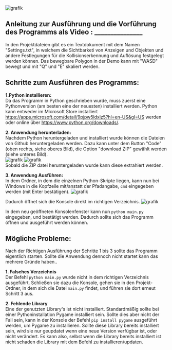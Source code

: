 ![grafik](https://github.com/Moppi1/ECLIPSE_/assets/150188517/3fceb204-4549-4491-a63a-967b5538c0a6)

Anleitung zur Ausführung und die Vorführung des Programms als Video :
**_______________**
-  

In den Projektdateien gibt es ein Textdokument mit dem Namen "Settings.txt", in welchem
die Sichtbarketi von Anzeigen und Objekten und andere Festlegungen
für die Kollisionserkennung und Auflösung festgelegt werden können.
Das bewegbare Polygon in der Demo kann mit "WASD" bewegt und mit "Q" und "E" skaliert werden.


Schritte zum Ausführen des Programms:
--
**1.Python installieren:**   
Da das Programm in Python geschrieben wurde, muss zuerst eine Pythonversion (am besten eine der neuesten) installiert werden.
Python kann entweder im Microsoft Store installiert https://apps.microsoft.com/detail/9pjpw5ldxlz5?hl=en-US&gl=US werden 
oder online über https://www.python.org/downloads/.  

**2. Anwendung  herunterladen:**  
Nachdem Python heruntergeladen und installiert wurde können die Dateien von Github heruntergeladen werden.
Dazu kann unter dem Button "Code" (oben rechts, siehe oberes Bild), die Option "download ZIP" gewählt werden (siehe unteres Bild).  
![grafik](https://github.com/Moppi1/3D_demo/assets/150188517/dbb51c8c-3c0c-44b5-ab87-4717f780275d)
![grafik](https://github.com/Moppi1/3D_demo/assets/150188517/e9dce9b8-7a07-4315-beb0-88caba47dade)  
Sobald die ZIP datei heruntergeladen wurde kann diese extrahiert werden.  

**3. Anwendung  Ausführen:**   
In dem Ordner, in dem die einzelnen Python-Skripte liegen, kann nun bei Windows in die Kopfzeile mit/anstatt
der Pfadangabe, `cmd` eingegeben werden (mit Enter bestätigen).
![grafik](https://github.com/Moppi1/3D_demo/assets/150188517/dc4073e6-fcc7-4af8-a361-460cc4716732)

Dadurch öffnet sich die Konsole direkt im richtigen Verzeichnis.
![grafik](https://github.com/Moppi1/3D_demo/assets/150188517/d346a169-f531-433c-b2dd-3a928667f265)

In dem neu geöffneten Konsolenfenster kann nun `python main.py` eingegeben, und bestätigt werden.
Dadurch sollte sich das Programm öffnen und ausgeführt werden können.

Mögliche Probleme:
------
Nach der Richtigen Ausführung der Schritte 1 bis 3 sollte das Programm eigentlich starten.
Sollte die Anwendung dennoch nicht startet kann das mehrere Gründe haben..  

**1. Falsches Verzeichnis**  
Der Befehl `python main.py` wurde nicht in dem richtigen Verzeichnis ausgeführt. Schließen sie dazu die Konsole,
gehen sie in den Projekt-Ordner, in dem sich die Datei `main.py` findet, und führen sie dort erneut Schritt 3 aus.  

**2. Fehlende Library**  
Eine der genutzten Library's ist nicht installiert.
Standardmäßig sollte bei einer Pythoninstallation Pygame installiert sein. Sollte dies aber nicht der Fall sein, kann in der 
Konsole der Befehl `pip install pygame` ausgeführt werden, um Pygame zu installieren.
Sollte diese Library bereits installiert sein, wird sie nur geupdatet wenn eine neue Version verfügbar ist,
oder nicht verändert. Es kann also, selbst wenn die Library bereits installiert ist nicht schaden die Library mit dem Befehl zu installieren/updaten.
